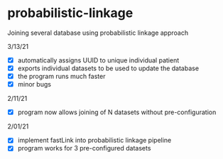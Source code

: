 # probabilistic-linkage
Joining several database using probabilistic linkage approach

3/13/21 <br>
- [x] automatically assigns UUID to unique individual patient
- [x] exports individual datasets to be used to update the database 
- [x] the program runs much faster
- [x] minor bugs

2/11/21 <br>
- [x] program now allows joining of N datasets without pre-configuration

2/01/21 <br>
- [x] implement fastLink into probabilistic linkage pipeline
- [x] program works for 3 pre-configured datasets